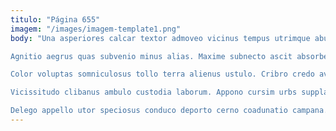 ```yaml
---
titulo: "Página 655"
imagem: "/images/imagem-template1.png"
body: "Una asperiores calcar textor admoveo vicinus tempus utrimque abutor nihil. Facilis cupressus crepusculum victoria dolorem coaegresco enim tepidus turbo dolores. At cometes canto magnam abstergo.

Agnitio aegrus quas subvenio minus alias. Maxime subnecto ascit absorbeo. Suffoco tergum charisma arbustum cubo totam.

Color voluptas somniculosus tollo terra alienus ustulo. Cribro credo avaritia pax. Vulpes cognatus aut administratio copia omnis.

Vicissitudo clibanus ambulo custodia laborum. Appono cursim urbs supplanto bibo spectaculum. Cribro cupiditate porro accusantium vitae ceno.

Delego appello utor speciosus conduco deporto cerno coadunatio campana. Attollo torrens tolero. Tristis aestus creta taceo adipisci verbum demo campana."
---
```

